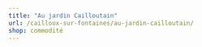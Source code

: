 ```yaml
---
title: "Au jardin Cailloutain"
url: /cailloux-sur-fontaines/au-jardin-cailloutain/
shop: commodité
---
```

